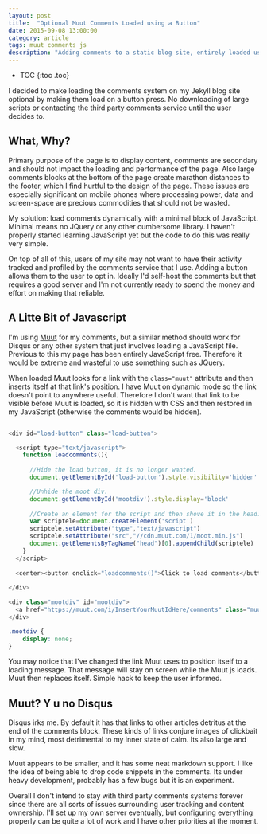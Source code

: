 ```yaml
---
layout: post
title:  "Optional Muut Comments Loaded using a Button"
date: 2015-09-08 13:00:00
category: article
tags: muut comments js
description: "Adding comments to a static blog site, entirely loaded using a button."
---
```


* TOC
{:toc .toc}

I decided to make loading the comments system on my Jekyll blog site optional by making them load on a button press. No downloading of large scripts or contacting the third party comments service until the user decides to.


## What, Why?

Primary purpose of the page is to display content, comments are secondary and should not impact the loading and performance of the page. Also large comments blocks at the bottom of the page create marathon distances to the footer, which I find hurtful to the design of the page. These issues are especially significant on mobile phones where processing power, data and screen-space are precious commodities that should not be wasted.

My solution: load comments dynamically with a minimal block of JavaScript. Minimal means no JQuery or any other cumbersome library. I haven't properly started learning JavaScript yet but the code to do this was really very simple.

On top of all of this, users of my site may not want to have their activity tracked and profiled by the comments service that I use. Adding a button allows them to the user to opt in. Ideally I'd self-host the comments but that requires a good server and I'm not currently ready to spend the money and effort on making that reliable.


## A Litte Bit of Javascript

I'm using [Muut](https://muut.com/) for my comments, but a similar method should work for Disqus or any other system that just involves loading a JavaScript file. Previous to this my page has been entirely JavaScript free. Therefore it would be extreme and wasteful to use something such as JQuery.

When loaded Muut looks for a link with the `class="muut"` attribute and then inserts itself at that link's position. I have Muut on dynamic mode so the link doesn't point to anywhere useful. Therefore I don't want that link to be visible before Muut is loaded, so it is hidden with CSS and then restored in my JavaScript (otherwise the comments would be hidden). 

``` javascript

<div id="load-button" class="load-button">

  <script type="text/javascript">
    function loadcomments(){
      
      //Hide the load button, it is no longer wanted.
      document.getElementById('load-button').style.visibility='hidden'

      //Unhide the moot div.
      document.getElementById('mootdiv').style.display='block'
      
      //Create an element for the script and then shove it in the head.
      var scriptele=document.createElement('script')
      scriptele.setAttribute("type","text/javascript")
      scriptele.setAttribute("src","//cdn.muut.com/1/moot.min.js")
      document.getElementsByTagName("head")[0].appendChild(scriptele)
    }
  </script>
 
  <center><button onclick="loadcomments()">Click to load comments</button></center>
 
</div>

<div class="mootdiv" id="mootdiv">
  <a href="https://muut.com/i/InsertYourMuutIdHere/comments" class="muut" type="dynamic">Loading comments...</a>
</div>

```

``` css
.mootdiv {
    display: none;
}
```

You may notice that I've changed the link Muut uses to position itself to a loading message. That message will stay on screen while the Muut js loads. Muut then replaces itself. Simple hack to keep the user informed. 


## Muut? Y u no Disqus

Disqus irks me. By default it has that links to other articles detritus at the end of the comments block. These kinds of links conjure images of clickbait in my mind, most detrimental to my inner state of calm. Its also large and slow.

Muut appears to be smaller, and it has some neat markdown support. I like the idea of being able to drop code snippets in the comments. Its under heavy development, probably has a few bugs but it is an experiment.

Overall I don't intend to stay with third party comments systems forever since there are all sorts of issues surrounding user tracking and content ownership. I'll set up my own server eventually, but configuring everything properly can be quite a lot of work and I have other priorities at the moment.
